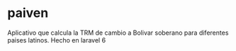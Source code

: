 # paiven
Aplicativo que calcula la TRM de cambio a Bolivar soberano para diferentes paises latinos.
Hecho en laravel 6
